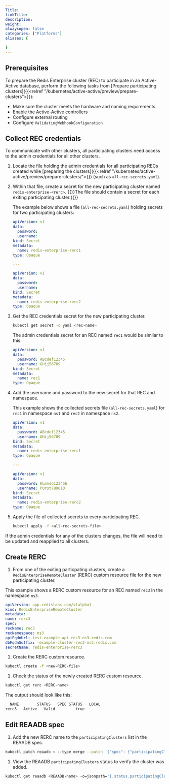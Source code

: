 ```yaml
---
Title: 
linkTitle: 
description: 
weight: 
alwaysopen: false
categories: ["Platforms"]
aliases: {

}
---
```

## Prerequisites

To prepare the Redis Enterprise cluster (REC) to participate in an Active-Active database, perform the following tasks from [Prepare participating clusters]({{<relref "/kubernetes/active-active/preview/prepare-clusters">}}):

- Make sure the cluster meets the hardware and naming requirements. 
- Enable the Active-Active controllers
- Configure external routing
- Configure `ValidatingWebhookConfiguration`


## Collect REC credentials

To communicate with other clusters, all participating clusters need access to the admin credentials for all other clusters.

1. Locate the file holding the admin credentials for all participating RECs created while [preparing the clusters]({{<relref "/kubernetes/active-active/preview/prepare-clusters/">}}) (such as `all-rec-secrets.yaml`).

1. Within that file, create a secret for the new participating cluster named `redis-enterprise-<rerc>`. 
  {{<note>}}The file should contain a secret for each exiting participating cluster.{{</note>}}

    The example below shows a file (`all-rec-secrets.yaml`) holding secrets for two participating clusters:

    ```yaml
    apiVersion: v1
    data:
      password: 
      username: 
    kind: Secret
    metadata:
      name: redis-enterprise-rerc1
    type: Opaque

    ---

    apiVersion: v1
    data:
      password: 
      username: 
    kind: Secret
    metadata:
      name: redis-enterprise-rerc2
    type: Opaque

    ```

1. Get the REC credentials secret for the new participating cluster.

    ```sh
    kubectl get secret -o yaml <rec-name>
    ```

    The admin credentials secret for an REC named `rec1` would be similar to this:

    ```yaml
    apiVersion: v1
    data:
      password: ABcdef12345
      username: GHij56789
    kind: Secret
    metadata:
      name: rec1
    type: Opaque
    ```

1. Add the username and password to the new secret for that REC and namespace.

    This example shows the collected secrets file (`all-rec-secrets.yaml`) for `rec1` in namespace `ns1` and `rec2` in namespace `ns2`.

    ```yaml
    apiVersion: v1
    data:
      password: ABcdef12345
      username: GHij56789
    kind: Secret
    metadata:
      name: redis-enterprise-rerc1
    type: Opaque

    ---

    apiVersion: v1
    data:
      password: KLmndo123456
      username: PQrst789010
    kind: Secret
    metadata:
      name: redis-enterprise-rerc2
    type: Opaque

    ```

1. Apply the file of collected secrets to every participating REC.

    ```sh
    kubectl apply -f <all-rec-secrets-file>
    ```

 If the admin credentials for any of the clusters changes, the file will need to be updated and reapplied to all clusters.

## Create RERC

1. From one of the exiting particpating clusters, create a `RedisEnterpriseRemoteCluster` (RERC) custom resource file for the new participating cluster. 

  This example shows a RERC custom resource for an REC named `rec3` in the namespace `ns3`. 

  ```yaml
  apiVersion: app.redislabs.com/v1alpha1
kind: RedisEnterpriseRemoteCluster
metadata:
  name: rerc3
spec:
  recName: rec3
  recNamespace: ns3
  apiFqdnUrl: test-example-api-rec3-ns3.redis.com
  dbFqdnSuffix: -example-cluster-rec3-ns3.redis.com
  secretName: redis-enterprise-rerc3
  ```

1. Create the RERC custom resource. 

  ```sh
  kubectl create -f <new-RERC-file>
  ```

1. Check the status of the newly created RERC custom resource.

  ```sh
  kubectl get rerc <RERC-name>
  ```

  The output should look like this: 
  ```sh
    NAME        STATUS   SPEC STATUS   LOCAL
  rerc3   Active   Valid         true
  ```


## Edit REAADB spec

1. Add the new RERC name to the `participatingClusters` list in the REAADB spec.

  ```sh
  kubectl patch reaadb < --type merge --patch '{"spec": {"participatingClusters": [{"name": "rerc3"}]}}'
  ```

1. View the REAADB `participatingClusters` status to verify the cluster was added.

  ```sh
  kubectl get reaadb <REAADB-name> -o=jsonpath='{.status.participatingClusters}'
  ```

